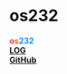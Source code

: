 # os232
**<span style="color:hsl(4,90%,58%);">o</span><span style="color:hsl(23,95%,52%);">s</span><span style="color:hsl(207,90%,54%);">232</span>**<br>
[**LOG**](TXT/mylog.txt)<br>
[**GitHub**](https://github.com/jteo0/os232/)
